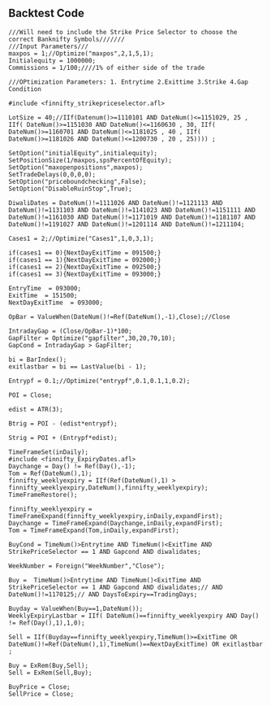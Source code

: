 ## Backtest Code

    ///Will need to include the Strike Price Selector to choose the correct Banknifty Symbols///////
    ///Input Parameters///
    maxpos = 1;//Optimize("maxpos",2,1,5,1);
    Initialequity = 1000000;
    Commissions = 1/100;////1% of either side of the trade

    ///OPtimization Parameters: 1. Entrytime 2.Exittime 3.Strike 4.Gap Condition 

    #include <finnifty_strikepriceselector.afl>

    LotSize = 40;//IIf(Datenum()>=1110101 AND DateNum()<=1151029, 25 , IIf( DateNum()>=1151030 AND DateNum()<=1160630 , 30, IIf( DateNum()>=1160701 AND DateNum()<=1181025 , 40 , IIf( DateNum()>=1181026 AND DateNum()<=1200730 , 20 , 25)))) ;   

    SetOption("initialEquity",initialequity);
    SetPositionSize(1/maxpos,spsPercentOfEquity);
    SetOption("maxopenpositions",maxpos);
    SetTradeDelays(0,0,0,0);
    SetOption("priceboundchecking",False);
    SetOption("DisableRuinStop",True);

    DiwaliDates = DateNum()!=1111026 AND DateNum()!=1121113 AND DateNum()!=1131103 AND DateNum()!=1141023 AND DateNum()!=1151111 AND DateNum()!=1161030 AND DateNum()!=1171019 AND DateNum()!=1181107 AND DateNum()!=1191027 AND DateNum()!=1201114 AND DateNum()!=1211104;

    Cases1 = 2;//Optimize("Cases1",1,0,3,1);

    if(cases1 == 0){NextDayExitTime = 091500;}
    if(cases1 == 1){NextDayExitTime = 092000;}
    if(cases1 == 2){NextDayExitTime = 092500;}
    if(cases1 == 3){NextDayExitTime = 093000;}

    EntryTime  = 093000;
    ExitTime  = 151500;
    NextDayExitTime  = 093000;

    OpBar = ValueWhen(DateNum()!=Ref(DateNum(),-1),Close);//Close

    IntradayGap = (Close/OpBar-1)*100;
    GapFilter = Optimize("gapfilter",30,20,70,10);
    GapCond = IntradayGap > GapFilter;

    bi = BarIndex();
    exitlastbar = bi == LastValue(bi - 1);    

    Entrypf = 0.1;//Optimize("entrypf",0.1,0.1,1,0.2);

    POI = Close;

    edist = ATR(3);

    Btrig = POI - (edist*entrypf);

    Strig = POI + (Entrypf*edist);

    TimeFrameSet(inDaily);
    #include <finnifty_ExpiryDates.afl>
    Daychange = Day() != Ref(Day(),-1);
    Tom = Ref(DateNum(),1);
    finnifty_weeklyexpiry = IIf(Ref(DateNum(),1) > finnifty_weeklyexpiry,DateNum(),finnifty_weeklyexpiry);
    TimeFrameRestore();

    finnifty_weeklyexpiry = TimeFrameExpand(finnifty_weeklyexpiry,inDaily,expandFirst);
    Daychange = TimeFrameExpand(Daychange,inDaily,expandFirst);
    Tom = TimeFrameExpand(Tom,inDaily,expandFirst);

    BuyCond = TimeNum()>Entrytime AND TimeNum()<ExitTime AND StrikePriceSelector == 1 AND Gapcond AND diwalidates;

    WeekNumber = Foreign("WeekNumber","Close");

    Buy =  TimeNum()>Entrytime AND TimeNum()<ExitTime AND StrikePriceSelector == 1 AND Gapcond AND diwalidates;// AND DateNum()!=1170125;// AND DaysToExpiry==TradingDays;

    Buyday = ValueWhen(Buy==1,DateNum());
    WeeklyExpiryLastbar = IIf( DateNum()==finnifty_weeklyexpiry AND Day() != Ref(Day(),1),1,0);

    Sell = IIf(Buyday==finnifty_weeklyexpiry,TimeNum()>=ExitTime OR DateNum()!=Ref(DateNum(),1),TimeNum()==NextDayExitTime) OR exitlastbar ;

    Buy = ExRem(Buy,Sell);
    Sell = ExRem(Sell,Buy);

    BuyPrice = Close;
    SellPrice = Close;











